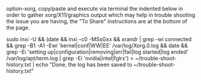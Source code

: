 option-xorg, copy/paste and execute via terminal the indented below in order to gather xorg/X11/graphics output which may help in trouble shooting the issue you are having, the "To Share" instructions are at the bottom of the page.

sudo inxi -U && (date && inxi -c0 -MSsGxx && xrandr | grep -wi connected && grep -B1 -A1 -Ewi 'kernel|conf|WW|EE' /var/log/Xorg.0.log && date && grep -Ei 'setting up|configuration|removing|err|fail|log started|log ended' /var/log/apt/term.log | grep -Ei 'nvidia|intel|fglrx') > ~/trouble-shoot-history.txt | echo "Done, the log has been saved to ~/trouble-shoot-history.txt"

